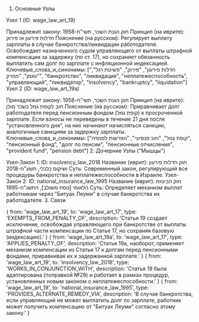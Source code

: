 1. Основные Узлы

Узел 1 (ID: wage_law_art_19)

Принадлежит закону: חוק הגנת השכר, תשי"ח-1958
Принцип (на иврите): חדלות פירעון או פירוק
Пояснение (на русском): Регулирует выплату зарплаты в случае банкротства/ликвидации работодателя. Освобождает назначенного судом управляющего от выплаты штрафной компенсации за задержку (по ст. 17), но сохраняет обязанность выплатить сам долг по зарплате с инфляционной индексацией.
Ключевые_слова_и_синонимы: ["חדלות פירעון", "פירוק", "פשיטת רגל", "נאמן", "מפרק", "банкротство", "ликвидация", "неплатежеспособность", "управляющий", "ликвидатор", "insolvency", "bankruptcy", "liquidation"]
Узел 2 (ID: wage_law_art_19a)

Принадлежит закону: חוק הגנת השכר, תשי"ח-1958
Принцип (на иврите): חוב לקופת גמל כשכר מולן
Пояснение (на русском): Приравнивает долг работодателя перед пенсионным фондом (קופת גמל) к просроченной зарплате. Если взносы не переведены в течение 21 дня после "установленного дня", на них начинают начисляться санкции, аналогичные санкциям за задержку зарплаты.
Ключевые_слова_и_синонимы: ["קופת גמל", "חוב פנסיוני", "הפרשות לפנסיה", "пенсионный фонд", "долг по пенсии", "пенсионные отчисления", "provident fund", "pension debt"]
2. Дочерние Узлы ("Мышцы")

Узел-Закон 1:
ID: insolvency_law_2018
Название (иврит): חוק חדלות פירעון ושיקום כלכלי, תשע"ח-2018
Суть: Современный закон, регулирующий все процедуры банкротства и неплатежеспособности в Израиле.
Узел-Закон 2:
ID: national_insurance_law_1995
Название (иврит): חוק הביטוח הלאומי [נוסח משולב], התשנ"ה-1995
Суть: Определяет механизм выплат работникам через "Битуах Леуми" в случае банкротства их работодателя.
3. Связи

{ from: 'wage_law_art_19', to: 'wage_law_art_17', type: 'EXEMPTS_FROM_PENALTY_OF', description: 'Статья 19 создает исключение, освобождая управляющего при банкротстве от выплаты *штрафной* части компенсации по Статье 17, но сохраняя базовую (индексацию).' }
{ from: 'wage_law_art_19a', to: 'wage_law_art_17', type: 'APPLIES_PENALTY_OF', description: 'Статья 19а, наоборот, *применяет* механизм компенсации из Статьи 17 к долгам перед пенсионными фондами, приравнивая их к задержанной зарплате.' }
{ from: 'wage_law_art_19', to: 'insolvency_law_2018', type: 'WORKS_IN_CONJUNCTION_WITH', description: 'Статья 19 была адаптирована (поправкой №29) и работает в рамках процедур, установленных новым законом о неплатежеспособности.' }
{ from: 'wage_law_art_19', to: 'national_insurance_law_1995', type: 'PROVIDES_ALTERNATE_REMEDY_VIA', description: 'В случае банкротства, если управляющий не может выплатить долг по зарплате, работник может получить компенсацию от "Битуах Леуми" согласно этому закону.' }